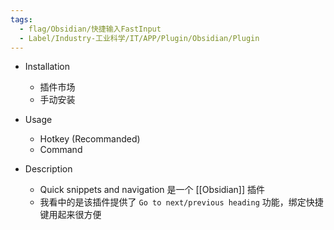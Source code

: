 ```yaml
---
tags:
  - flag/Obsidian/快捷输入FastInput
  - Label/Industry-工业科学/IT/APP/Plugin/Obsidian/Plugin
---
```


- Installation
    - 插件市场
    - 手动安装

- Usage
    - Hotkey (Recommanded)
    - Command

- Description
    - Quick snippets and navigation 是一个 [[Obsidian]] 插件
    - 我看中的是该插件提供了 `Go to next/previous heading` 功能，绑定快捷键用起来很方便
